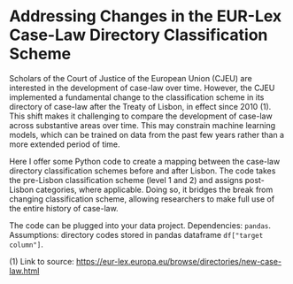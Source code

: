 # Addressing Changes in the EUR-Lex Case-Law Directory Classification Scheme

Scholars of the Court of Justice of the European Union (CJEU) are interested in the development of case-law over time. However, the CJEU implemented a fundamental change to the classification scheme in its directory of case-law after the Treaty of Lisbon, in effect since 2010 (1). This shift makes it challenging to compare the development of case-law across substantive areas over time. This may constrain machine learning models, which can be trained on data from the past few years rather than a more extended period of time.

Here I offer some Python code to create a mapping between the case-law directory classification schemes before and after Lisbon. The code takes the pre-Lisbon classification scheme (level 1 and 2) and assigns post-Lisbon categories, where applicable. Doing so, it bridges the break from changing classification scheme, allowing researchers to make full use of the entire history of case-law. 

The code can be plugged into your data project. Dependencies: `pandas`. Assumptions: directory codes stored in pandas dataframe `df["target column"]`.

(1) Link to source: https://eur-lex.europa.eu/browse/directories/new-case-law.html

